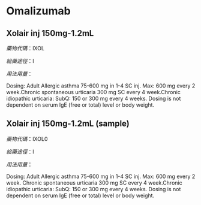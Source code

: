 # Omalizumab

## Xolair inj 150mg-1.2mL

*藥物代碼*：IXOL

*給藥途徑*：I

*用法用量*：

Dosing: Adult  Allergic asthma 75-600 mg in 1-4 SC inj. Max: 600 mg every 2 week.Chronic spontaneous urticaria 300 mg SC every 4 week.Chronic idiopathic urticaria: SubQ: 150 or 300 mg every 4 weeks. Dosing is not dependent on serum IgE (free or total) level or body weight.

## Xolair inj 150mg-1.2mL (sample)

*藥物代碼*：IXOL0

*給藥途徑*：I

*用法用量*：

Dosing: Adult Allergic asthma 75-600 mg in 1-4 SC inj. Max: 600 mg every 2 week. Chronic spontaneous urticaria 300 mg SC every 4 week.Chronic idiopathic urticaria: SubQ: 150 or 300 mg every 4 weeks. Dosing is not dependent on serum IgE (free or total) level or body weight.

